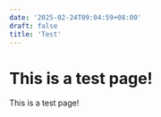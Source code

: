 ```yaml
---
date: '2025-02-24T09:04:59+08:00'
draft: false
title: 'Test'
---
```


# This is a test page!

This is a test page!
